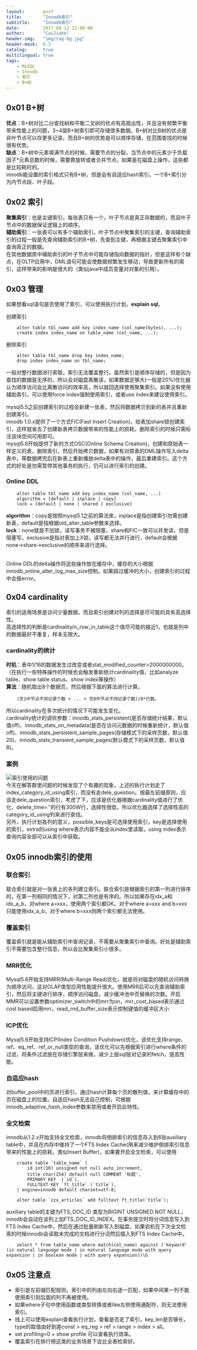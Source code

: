 ```yaml
---
layout:       post
title:        "Innodb索引"
subtitle:     "Innodb索引"
date:         2017-08-12 12:00:00
author:       "CaiJiahe"
header-img:   "img/tag-bg.jpg"
header-mask:  0.3
catalog:      true
multilingual: true
tags:
    - MySQL
    - Innodb
    - 索引
    - B+树
---
```


## 0x01 B+树
__优点__：B+树对比二分查找树和平衡二叉树的优点有高扇出性，并且没有频繁平衡带来性能上的问题，3~4层B+树索引即可存储很多数据。B+树对比B树的优点是非叶节点可以存更多记录。而且B+树的优势是可以顺序存储，在范围查找的时候很有优势。<br>
__缺点__：B+树中元素填满节点的时候，需要节点的分裂，当节点中的元素少于负载因子*元素总数的时候，需要靠旋转或者合并节点。如果是在磁盘上操作，这些都是比较耗时的。<br>
innodb能设置的索引格式只有B+树，但是会有自适应hash索引。一个B+索引分为内节点段、叶子段。

## 0x02 索引
__聚集索引__：也是主键索引，每张表只有一个，叶子节点是真正存数据的，而且叶子节点中的数据保证逻辑上的顺序。<br>
__辅助索引__：一张表可以有多个辅助索引，叶子节点中聚集索引的主键，查询辅助索引的过程一般是先查询辅助索引的B+树，先查到主键，再根据主键去聚集索引中查询真正的数据。<br>
在其他数据库中辅助索引的叶子节点中可能存储指向数据的指针，但是这样有个缺点，在OLTP应用中，DML语句可能会使数据频繁发生移动，导致更新所有的索引，这样带来的影响是很大的（类似java中成员变量对对象的引用）。

## 0x03 管理
如果想看sql语句是否使用了索引，可以使用执行计划，__explain sql__。<br>

创建索引

		alter table tbl_name add key index_name (col_name(bytes), ...);
		create index index_name on table_name (col_name, ...);
		
删除索引

		alter table tbl_name drop key index_name;
		drop index index_name on tbl_name;

一般对整行数据进行索取，索引无法覆盖整行，虽然索引是顺序存储的，但是因为查找的数据是无序的，所以会对磁盘离散读，如果数据足够大(一般是20%)优化器认为顺序访问会比离散访问的效率高，所以就回选择使用聚集索引。如果没有使用辅助索引，可以使用force index强制使用索引，或者use index来建议使用索引。<br>	
		
mysql5.5之前创建索引的过程会新建一张表，然后将数据拷贝到新的表并且重新创建索引。<br>
innodb 1.0.x提供了一个方式FIC(Fast Insert Creation)，给表加share锁创建索引，这样就省去了创建新表拷贝数据带来的性能上的损耗，删除索引的时候只需标注该块空间可用即可。<br>
mysql5.6开始提供了新的方式OSC(Online Schema Creation)，创建和原始表一样定义的表，删除索引，然后开始拷贝数据，如果有对原表的DML操作写入delta表中，等数据拷完后在新表上重新播放delta表中的操作，最后重建索引。这个方式的好处是勿需暂停其他事务的执行，仍可以进行索引的创建。<br>

### Online DDL

		alter table tbl_name add key index_name (col_name, ...)
		algorithm = [default | inplace | copy]
		lock = [default | none | shared | exclusive]
		
__algorithm__：copy是按照mysql5.1之前的算法來，inplace是指创建索引勿需创建新表，default是指根据old_alter_table参数来选择。<br>
__lock__：none就是不加锁，读写事务不被阻塞，share和FIC一致可以并发读，但是阻塞写，exclusive是指对表加上X锁，读写都无法并行进行，default会根据none->share->exclusive的顺序来进行选择。<br><br>

Online DDL的delta操作将这些操作放在缓存中，缓存的大小根据innodb_online_alter_log_max_size控制。如果超过缓冲的大小，创建索引的过程中会报error。

## 0x04 cardinality

索引的适用场景是访问少量数据，而且索引创建对列的选择是尽可能的具有高选择性。<br>
高选择性的判断是cardinality/n_row_in_table这个值尽可能的接近1，也就是列中的数据最好不重复，样本无限大。<br>

### cardinality的统计
__时机__：表中1/16的数据发生过改变或者stat_modified_counter>2000000000。（在执行一些特殊操作的时候也会触发重新统计cardinality值，比如analyze table、show table status、show index等操作）<br>
__算法__：随机取出8个数据页，然后根据下面的算法进行计算。

		(页1中节点不同记录个数 + ... + 页8中节点不同记录个数)/8*行数。
		
所以cardinality在多次统计的情况下可能发生变化。<br>
cardinality统计的调优参数：innodb_stats_persistent(是否存储统计结果，默认值off)、innodb_stats_on_metadata(是否在访问元数据的时候重新统计，默认值off)、innodb_stats_persistent_sample_pages(存储模式下的采样页数，默认值20)、innodb_stats_transient_sample_pages(默认模式下的采样页数，默认值8)。

### 案例
![索引使用的问题](/img/innodb_index_demo.jpg "索引使用的问题")<br>
今天在解答群里问题的时候发现了个有趣的现象，上述的执行计划走了index_category_id_using索引，而没有走dele_question。按最左前缀原则，应该走dele_question索引，考虑了下，应该是优化器根据cardinality值进行了优化，delete_time=''的行有300W行，选择性很低，所以优化器选择了选择性高的category_id_using列来进行查找。<br>
另外，执行计划各列的意义，possible_keys是可选择使用索引，key是选择使用的索引，extra的using where表示内容不能全从index里读取，using index表示查询内容全部可以从索引中获取。


## 0x05 innodb索引的使用

### 联合索引
联合索引就是对一张表上的多列建立索引。联合索引是根据索引的第一列进行排序的，在第一列相同的情况下，对第二列也是有序的。所以如果存在idx_a和idx_a_b，对where a=xxx，使用两个索引都OK。对于where a=xxx and b=xxx只能使用idx_a_b，对于where b=xxx则两个索引都无法使用。

### 覆盖索引
覆盖索引就是能从辅助索引中查询记录，不需要从聚集索引中查询。好处是辅助索引不需要包含整行信息，所以会比聚集索引小很多。

### MRR优化
Mysql5.6开始支持MRR(Multi-Range Read)优化，就是将对磁盘的随机访问转换为顺序访问，这对OLAP类型应用性能提升很大。使用MRR后可以先查询辅助索引，然后将主键进行排序，顺序访问磁盘，减少缓冲池中页替换的次数。开启MMR可以设置参数optimizer_switch中的mrr为on，mrr_cost_based表示通过cost based启用mrr。read_rnd_buffer_size表示控制键值的缓冲区大小

### ICP优化
Mysql5.6开始支持ICP(Index Condition Pushdown)优化，该优化支持range、ref、eq_ref、ref_or_null类型的查询，该优化可以先根据索引进行where条件的过滤，将条件过滤放在存储引擎层来做，减少上层sql层对记录的fetch，提高性能。

### 自适应hash
对buffer_pool中的页进行索引，通过hash计算每个页的散列值，来计算缓存中的页在磁盘上的位置。自适应hash无法自己控制，可根据innodb_adaptive_hash_index参数来禁用或者开启此特性。

### 全文检索
innodb从1.2.x开始支持全文检索，innodb将倒排索引的信息存入到6张auxiliary table中，并且在内存中维持了一个FTS Index Cache(用来减少维护倒排索引信息带来的性能上的损耗，类似Insert Buffer)，如果要开启全文检索，可以使用

		create table `table_name` (
			id int(10) unsigned not null auto_increment, 
			title char(254) default null COMMENT '标题',
			PRIMARY KEY  (`id`),
			FULLTEXT KEY `ft_title` (`title`),
		) engine=innodb default charset=utf-8;
		
		alter table `zzx_articles` add fulltext ft_title(`title`); 
		
auxiliary table的主键为FTS_DOC_ID 类型为BIGINT UNSIGNED NOT NULL，innodb会自动在该列上加FTS_DOC_ID_INDEX。在事务提交时将分词信息写入到FTS Index Cache中，然后在通过批量刷新写入到磁盘，如果宕机在下次全文检索的时候innodb会读取未完成的文档进行分词然后插入到FTS Index Cache中。<br>

		select * from table_name where match(col_name) against ('keyword' (in natural language mode | in natural language mode with query expansion | in boolean mode | with query expansion))\G

## 0x05 注意点
* 索引是左前缀匹配规则，索引中的列由左向右逐一匹配，如果中间某一列不能使用索引则后面的列不再被使用。
* 如果where子句中使用函数或类型转换或者like左侧使用通配符，则无法使用索引。
* 线上可以使用explain查看执行计划，查看是否走了索引，key_len是否够长，type的取值由好到差const > eq_reg > ref > range > index > all。
* set profiling=0 + show profile 可以查看执行效率。
* 覆盖索引在排行榜这类的业务场景下会比全表检索好。